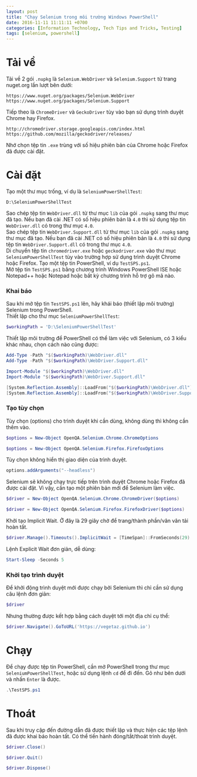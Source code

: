 ```yaml
---
layout: post
title: "Chạy Selenium trong môi trường Windows PowerShell"
date: 2016-11-11 11:11:11 +0700
categories: [Information Technology, Tech Tips and Tricks, Testing]
tags: [selenium, powershell]
---
```


# Tải về
Tải về 2 gói `.nupkg` là `Selenium.WebDriver` và `Selenium.Support` từ trang nuget.org lần lượt bên dưới:
```
https://www.nuget.org/packages/Selenium.WebDriver
https://www.nuget.org/packages/Selenium.Support
```
Tiếp theo là `ChromeDriver` và `GeckoDriver` tùy vào bạn sử dụng trình duyệt Chrome hay Firefox.
```
http://chromedriver.storage.googleapis.com/index.html
https://github.com/mozilla/geckodriver/releases/
```
Nhớ chọn tệp tin `.exe` trùng với số hiệu phiên bản của Chrome hoặc Firefox đã được cài đặt.

# Cài đặt
Tạo một thư mục trống, ví dụ là `SeleniumPowerShellTest`:   
```
D:\SeleniumPowerShellTest
```
Sao chép tệp tin `WebDriver.dll` từ thư mục `lib` của gói `.nupkg` sang thư mục đã tạo. Nếu bạn đã cài .NET có số hiệu phiên bản là `4.0` thì sử dụng tệp tin `WebDriver.dll` có trong thư mục `4.0`.  
Sao chép tệp tin `WebDriver.Support.dll` từ thư mục `lib` của gói `.nupkg` sang thư mục đã tạo. Nếu bạn đã cài .NET có số hiệu phiên bản là `4.0` thì sử dụng tệp tin `WebDriver.Support.dll` có trong thư mục `4.0`.  
Di chuyển tệp tin `chromedriver.exe` hoặc `geckodriver.exe` vào thư mục `SeleniumPowerShellTest` tùy vào trường hợp sử dụng trình duyệt Chrome hoặc Firefox.
Tạo một tệp tin PowerShell, ví dụ `TestSPS.ps1`.  
Mở tệp tin `TestSPS.ps1` bằng chương trình Windows PowerShell ISE hoặc Notepad++ hoặc Notepad hoặc bất kỳ chương trình hỗ trợ gõ mã nào.  

### Khai báo
Sau khi mở tệp tin `TestSPS.ps1` lên, hãy khái báo (thiết lập môi trường) Selenium trong PowerShell.  
Thiết lập cho thư mục `SeleniumPowerShellTest`:  
```powershell
$workingPath = 'D:\SeleniumPowerShellTest'
```
Thiết lập môi trường để PowerShell có thể làm việc với Selenium, có 3 kiểu khác nhau, chọn cách nào cũng được:  
```powershell
Add-Type -Path "$($workingPath)\WebDriver.dll"
Add-Type -Path "$($workingPath)\WebDriver.Support.dll"
```  
```powershell
Import-Module "$($workingPath)\WebDriver.dll"
Import-Module "$($workingPath)\WebDriver.Support.dll"
```  
```powershell
[System.Reflection.Assembly]::LoadFrom("$($workingPath)\WebDriver.dll")
[System.Reflection.Assembly]::LoadFrom("$($workingPath)\WebDriver.Support.dll")
```  

### Tạo tùy chọn
Tùy chọn (options) cho trình duyệt khi cần dùng, không dùng thì không cần thêm vào.  
```powershell
$options = New-Object OpenQA.Selenium.Chrome.ChromeOptions
```  
```powershell
$options = New-Object OpenQA.Selenium.Firefox.FirefoxOptions
```  

Tùy chọn không hiển thị giao diện của trình duyệt.
```powershell
options.addArguments("--headless")
```   

Selenium sẽ không chạy trực tiếp trên trình duyệt Chrome hoặc Firefox đã được cài đặt. Vì vậy, cần tạo một phiên bản mới để Selenium làm việc.   
```powershell
$driver = New-Object OpenQA.Selenium.Chrome.ChromeDriver($options)
```  
```powershell
$driver = New-Object OpenQA.Selenium.Firefox.FirefoxDriver($options)
```  

Khởi tạo Implicit Wait. Ở đây là 29 giây chờ để trang/thành phần/vân vân tải hoàn tất.
```powershell
$driver.Manage().Timeouts().ImplicitWait = [TimeSpan]::FromSeconds(29)
```  

Lệnh Explicit Wait đơn giản, dễ dùng:
```powershell
Start-Sleep -Seconds 5
```  

### Khởi tạo trình duyệt
Để khởi động trình duyệt mới được chạy bởi Selenium thì chỉ cần sử dụng câu lệnh đơn giản:  
```powershell
$driver
```  
Nhưng thường được kết hợp bằng cách duyệt tới một địa chỉ cụ thể:
```powershell
$driver.Navigate().GoToURL('https://vegetaz.github.io')
```  

# Chạy
Để chạy được tệp tin PowerShell, cần mở PowerShell trong thư mục `SeleniumPowerShellTest`, hoặc sử dụng lệnh `cd` để đi đến. Gõ như bên dưới và nhấn `Enter` là được.
```powershell
.\TestSPS.ps1
```  

# Thoát
Sau khi truy cập đến đường dẫn đã được thiết lập và thực hiện các tệp lệnh đã được khai báo hoàn tất. Có thể tiến hành đóng/tắt/thoát trình duyệt.  
```powershell
$driver.Close()
```  
```powershell
$driver.Quit()
```  
```powershell
$driver.Dispose()
```  
